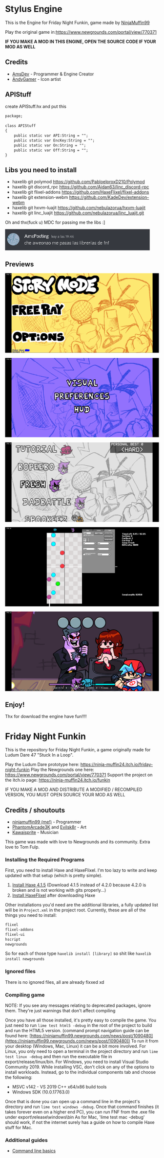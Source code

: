 # Stylus Engine

This is the Engine for Friday Night Funkin, game made by  [NinjaMuffin99](https://twitter.com/ninja_muffin99) 

Play the original game in:https://www.newgrounds.com/portal/view/770371

**IF YOU MAKE A MOD IN THIS ENGINE, OPEN THE SOURCE CODE IF YOUR MOD AS WELL**

## Credits
- [AmsDev](https://twitter.com/AmsDev2) - Programmer & Engine Creator
- [AndyGamer](https://twitter.com/AndyGamer1116YT) - Icon artist

## APIStuff

create APIStuff.hx
and put this

`````
package;

class APIStuff
{
	public static var API:String = "";
	public static var EncKey:String = "";
	public static var On:String = "";
	public static var Off:String = "";
}
`````

## Libs you need to install

- haxelib git polymod https://github.com/PabloelproxD210/Polymod
- haxelib git discord_rpc https://github.com/Aidan63/linc_discord-rpc
- haxelib git flixel-addons https://github.com/HaxeFlixel/flixel-addons
- haxelib git extension-webm https://github.com/KadeDev/extension-webm
- haxelib git hxvm-luajit https://github.com/nebulazorua/hxvm-luajit
- haxelib git linc_luajit https://github.com/nebulazorua/linc_luajit.git

Oh and thx(fuck u) MDC for passing me the libs :]

![FUCK U](art/readme/fckUmdc.PNG)

## Previews

![MENU](art/readme/Menu.PNG)

![OPTIONS](art/readme/Options.PNG)

![FREEPLAY](art/readme/Freeplay.PNG)

![CHARTING MENU](art/readme/ChartingMenu.PNG)

![GAMEPLAY](art/readme/Gameplay.PNG)

## Enjoy!

Thx for download the engine have fun!!!!

# Friday Night Funkin

This is the repository for Friday Night Funkin, a game originally made for Ludum Dare 47 "Stuck In a Loop".

Play the Ludum Dare prototype here: https://ninja-muffin24.itch.io/friday-night-funkin
Play the Newgrounds one here: https://www.newgrounds.com/portal/view/770371
Support the project on the itch.io page: https://ninja-muffin24.itch.io/funkin

IF YOU MAKE A MOD AND DISTRIBUTE A MODIFIED / RECOMPILED VERSION, YOU MUST OPEN SOURCE YOUR MOD AS WELL

## Credits / shoutouts

- [ninjamuffin99 (me!)](https://twitter.com/ninja_muffin99) - Programmer
- [PhantomArcade3K](https://twitter.com/phantomarcade3k) and [Evilsk8r](https://twitter.com/evilsk8r) - Art
- [Kawaisprite](https://twitter.com/kawaisprite) - Musician

This game was made with love to Newgrounds and its community. Extra love to Tom Fulp.

### Installing the Required Programs

First, you need to install Haxe and HaxeFlixel. I'm too lazy to write and keep updated with that setup (which is pretty simple). 
1. [Install Haxe 4.1.5](https://haxe.org/download/version/4.1.5/) (Download 4.1.5 instead of 4.2.0 because 4.2.0 is broken and is not working with gits properly...)
2. [Install HaxeFlixel](https://haxeflixel.com/documentation/install-haxeflixel/) after downloading Haxe

Other installations you'd need are the additional libraries, a fully updated list will be in `Project.xml` in the project root. Currently, these are all of the things you need to install:
```
flixel
flixel-addons
flixel-ui
hscript
newgrounds
```
So for each of those type `haxelib install [library]` so shit like `haxelib install newgrounds`

### Ignored files

There is no ignored files, all are already fixxed xd

### Compiling game
NOTE: If you see any messages relating to deprecated packages, ignore them. They're just warnings that don't affect compiling

Once you have all those installed, it's pretty easy to compile the game. You just need to run `lime test html5 -debug` in the root of the project to build and run the HTML5 version. (command prompt navigation guide can be found here: [https://ninjamuffin99.newgrounds.com/news/post/1090480](https://ninjamuffin99.newgrounds.com/news/post/1090480))
To run it from your desktop (Windows, Mac, Linux) it can be a bit more involved. For Linux, you only need to open a terminal in the project directory and run `lime test linux -debug` and then run the executable file in export/release/linux/bin. For Windows, you need to install Visual Studio Community 2019. While installing VSC, don't click on any of the options to install workloads. Instead, go to the individual components tab and choose the following:
* MSVC v142 - VS 2019 C++ x64/x86 build tools
* Windows SDK (10.0.17763.0)

Once that is done you can open up a command line in the project's directory and run `lime test windows -debug`. Once that command finishes (it takes forever even on a higher end PC), you can run FNF from the .exe file under export\release\windows\bin
As for Mac, 'lime test mac -debug' should work, if not the internet surely has a guide on how to compile Haxe stuff for Mac.

### Additional guides

- [Command line basics](https://ninjamuffin99.newgrounds.com/news/post/1090480)

